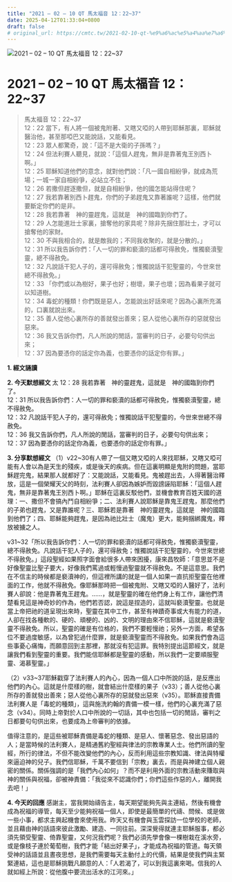 ```yaml
---
title: "2021 – 02 – 10 QT 馬太福音 12：22~37"
date: 2025-04-12T01:33:04+0800
draft: false
# original_url: https://cmtc.tw/2021-02-10-qt-%e9%a6%ac%e5%a4%aa%e7%a6%8f%e9%9f%b3-12%ef%bc%9a2237
---
```


![2021 – 02 – 10 QT 馬太福音 12：22\~37](/images/qt.jpg   "2021 – 02 – 10 QT 馬太福音 12：22\~37")

# 2021 – 02 – 10 QT 馬太福音 12：22\~37

> 馬太福音 12：22\~37  
> 12：22 當下，有人將一個被鬼附著、又瞎又啞的人帶到耶穌那裏，耶穌就醫治他，甚至那啞巴又能說話，又能看見。  
> 12：23 眾人都驚奇，說：「這不是大衛的子孫嗎？」  
> 12：24 但法利賽人聽見，就說：「這個人趕鬼，無非是靠著鬼王別西卜啊。」  
> 12：25 耶穌知道他們的意念，就對他們說：「凡一國自相紛爭，就成為荒場；一城一家自相紛爭，必站立不住；  
> 12：26 若撒但趕逐撒但，就是自相紛爭，他的國怎能站得住呢？  
> 12：27 我若靠著別西卜趕鬼，你們的子弟趕鬼又靠著誰呢？這樣，他們就要斷定你們的是非。  
> 12：28 我若靠著　神的靈趕鬼，這就是　神的國臨到你們了。  
> 12：29 人怎能進壯士家裏，搶奪他的家具呢？除非先捆住那壯士，才可以搶奪他的家財。  
> 12：30 不與我相合的，就是敵我的；不同我收聚的，就是分散的。」  
> 12：31 所以我告訴你們：「人一切的罪和褻瀆的話都可得赦免，惟獨褻瀆聖靈，總不得赦免。  
> 12：32 凡說話干犯人子的，還可得赦免；惟獨說話干犯聖靈的，今世來世總不得赦免。」  
> 12：33 「你們或以為樹好，果子也好；樹壞，果子也壞；因為看果子就可以知道樹。  
> 12：34 毒蛇的種類！你們既是惡人，怎能說出好話來呢？因為心裏所充滿的，口裏就說出來。  
> 12：35 善人從他心裏所存的善就發出善來；惡人從他心裏所存的惡就發出惡來。  
> 12：36 我又告訴你們，凡人所說的閒話，當審判的日子，必要句句供出來；  
> 12：37 因為要憑你的話定你為義，也要憑你的話定你有罪。」

**1. 經文誦讀**

**2.  今天默想經文**
太 12：28 我若靠著　神的靈趕鬼，這就是　神的國臨到你們了。  
12：31 所以我告訴你們：人一切的罪和褻瀆的話都可得赦免，惟獨褻瀆聖靈，總不得赦免。  
12：32 凡說話干犯人子的，還可得赦免；惟獨說話干犯聖靈的，今世來世總不得赦免。  
12：36 我又告訴你們，凡人所說的閒話，當審判的日子，必要句句供出來；  
12：37 因為要憑你的話定你為義，也要憑你的話定你有罪。」

**3. 分享默想經文**
（1）v22\~30有人帶了一個又瞎又啞的人來找耶穌，又瞎又啞可能有人會以為是天生的殘疾，或是後天的疾病。但在這裏明顯是鬼附的問題，當耶穌趕完鬼，結果那人就都好了：又能說話，又能看見。鬼被趕出去，人得著醫治釋放，這是一個榮耀天父的時刻，法利賽人卻因為嫉妒而毀謗誣陷耶穌：「這個人趕鬼，無非是靠著鬼王別西卜啊。」耶穌在這裏反駁他們，並機會教育百姓天國的道理：一、撒但不會搞內鬥自相紛爭；二、法利賽人說耶穌是靠鬼王趕鬼，那麼他們的子弟也趕鬼，又是靠誰呢？三、耶穌若是靠著　神的靈趕鬼，這就是　神的國臨到他們了；四、耶穌能夠趕鬼，是因為祂比壯士（魔鬼）更大，能夠捆綁魔鬼，釋放被擄之人。

v31\~32「所以我告訴你們：人一切的罪和褻瀆的話都可得赦免，惟獨褻瀆聖靈，總不得赦免。凡說話干犯人子的，還可得赦免；惟獨說話干犯聖靈的，今世來世總不得赦免。」這段聖經如果照字面會給很多人帶來困擾，康來昌牧師：「意思並不是好像聖靈比聖子要大，好像我們罵過或輕慢過聖靈就不得赦免。不是這意思。我們在不信主的時候都是褻瀆神的，但這裡所講的就是一個人如果一直抗拒聖靈在他裡面的工作，他就不得赦免。像耶穌那時把一個被鬼附、又瞎又啞的人醫好了，法利賽人卻說：他是靠著鬼王趕鬼。……，就是聖靈的確在他們身上有工作，讓他們清楚看見這是神奇妙的作為，他們若否認，說這是捏造的，這就叫褻瀆聖靈。也就是當上帝把祂的道呈現出來時，聖靈在其中工作，甚至有神蹟奇事或大有能力的道，人卻在找各種軟的、硬的、頑梗的、凶的、文明的理由來不信耶穌，這就是褻瀆聖靈不得赦免。所以，聖靈的確是有位格的，我們不要輕慢祂；另外一方面，希望各位不要過度敏感，以為曾犯過什麼罪，就是褻瀆聖靈而不得赦免。如果我們會為這些事憂心痛悔，而願意回到主那裡，那就沒有犯這罪。我特別提出這節經文，就是讓我們看到聖靈的重要。我們能信耶穌都是聖靈的感動，所以我們一定要順服聖靈、渴慕聖靈。」

（2）v33\~37耶穌戳穿了法利賽人的內心，因為一個人口中所說的話，是反應出他們的內心。這就是什麼樣的樹，就會結出什麼樣的果子（v33）；善人從他心裏所存的善就發出善來；惡人從他心裏所存的惡就發出惡來（v35）。耶穌直接責備法利賽人是「毒蛇的種類」，這與施洗約翰的責備一模一樣，他們的心裏充滿了惡念（v34）。同時上帝對於人口中所說的一切話，其中也包括一切的閒話，審判之日都要句句供出來，也要成為上帝審判的依據。

值得注意的，是這些被耶穌責備是毒蛇的種類、是惡人、懷著惡念、發出惡語的人；是當時候的法利賽人，是精通舊約聖經與律法的宗教專業人士。他們所讀的聖經，所行的律法，不但不能改變他們的內心，反而利用這些宗教知識、律法與特權來逼迫神的兒子。我們信耶穌，千萬不要信到「宗教」裏去，而是與神建立個人親密的關係。關係強調的是「我們內心如何」？而不是利用外面的宗教活動來賺取與神的關係與祝福，卻被神責備：「我從來不認識你們；你們這些作惡的人，離開我去吧！」

**4. 今天的回應**
感謝主，當我開始禱告主，每天期望能夠先與主連結，然後有機會成為祝福的導管，每天至少能夠祝福一個人，即使是最簡單的代禱、問候、或是做一些小事，都求主興起機會來使用我。昨天又有機會與玉雲探訪一位學校的老師，並且藉由神的話語來彼此激勵、建造、一同往前。深深覺得就連主耶穌服事，都必須先領受聖靈、倚靠聖靈，又何況我們呢？我們必須先學會像一棵樹栽在溪水旁，或是像枝子連於葡萄樹，我們才能「結出好果子」，才能成為祝福的管道。每天領受神的話語並且晝夜思想，是我們需要每天主動付上的代價，結果是使我們與主緊緊連結，這也是耶穌挑戰凡願意的人：「人若渴了，可以到我這裏來喝。信我的人就如經上所說：從他腹中要流出活水的江河來。」
